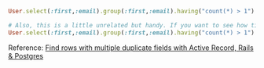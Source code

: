 ```ruby
User.select(:first,:email).group(:first,:email).having("count(*) > 1")

# Also, this is a little unrelated but handy. If you want to see how times each combination was found, put .count at the end:
User.select(:first,:email).group(:first,:email).having("count(*) > 1").size
```

Reference: [Find rows with multiple duplicate fields with Active Record, Rails & Postgres](https://stackoverflow.com/questions/21669202/find-rows-with-multiple-duplicate-fields-with-active-record-rails-postgres)